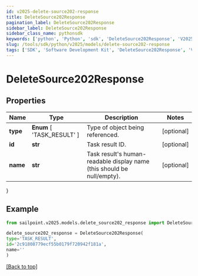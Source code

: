 ```yaml
---
id: v2025-delete-source202-response
title: DeleteSource202Response
pagination_label: DeleteSource202Response
sidebar_label: DeleteSource202Response
sidebar_class_name: pythonsdk
keywords: ['python', 'Python', 'sdk', 'DeleteSource202Response', 'V2025DeleteSource202Response'] 
slug: /tools/sdk/python/v2025/models/delete-source202-response
tags: ['SDK', 'Software Development Kit', 'DeleteSource202Response', 'V2025DeleteSource202Response']
---
```


# DeleteSource202Response


## Properties

Name | Type | Description | Notes
------------ | ------------- | ------------- | -------------
**type** |  **Enum** [  'TASK_RESULT' ] | Type of object being referenced. | [optional] 
**id** | **str** | Task result ID. | [optional] 
**name** | **str** | Task result's human-readable display name (this should be null/empty). | [optional] 
}

## Example

```python
from sailpoint.v2025.models.delete_source202_response import DeleteSource202Response

delete_source202_response = DeleteSource202Response(
type='TASK_RESULT',
id='2c91808779ecf55b0179f720942f181a',
name=''
)

```
[[Back to top]](#) 

